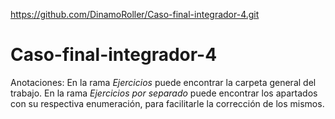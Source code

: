 https://github.com/DinamoRoller/Caso-final-integrador-4.git
# Caso-final-integrador-4
Anotaciones:
En la rama *Ejercicios* puede encontrar la carpeta general del trabajo.
En la rama *Ejercicios por separado* puede encontrar los apartados con su respectiva enumeración, para facilitarle la corrección de los mismos.
